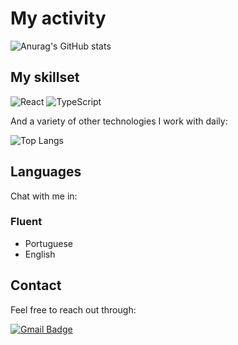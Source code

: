 
# My activity

![Anurag's GitHub stats](https://github-readme-stats.vercel.app/api?username=enmeei&show_icons=true&theme=transparent)

## My skillset

![React](https://img.shields.io/badge/react-%2320232a.svg?style=for-the-badge&logo=react&logoColor=%2361DAFB)
![TypeScript](https://img.shields.io/badge/typescript-%23007ACC.svg?style=for-the-badge&logo=typescript&logoColor=white)

And a variety of other technologies I work with daily:

![Top Langs](https://github-readme-stats.vercel.app/api/top-langs/?username=enmeei&theme=transparent&layout=compact)

## Languages

Chat with me in:

### Fluent

* Portuguese
* English

## Contact

Feel free to reach out through:

[![Gmail Badge](https://img.shields.io/badge/-diegofarias016@gmail.com-c14438?style=flat-square&logo=Gmail&logoColor=white&link=mailto:diegofarias016@gmail.com)](mailto:diegofarias016@gmail.com)
